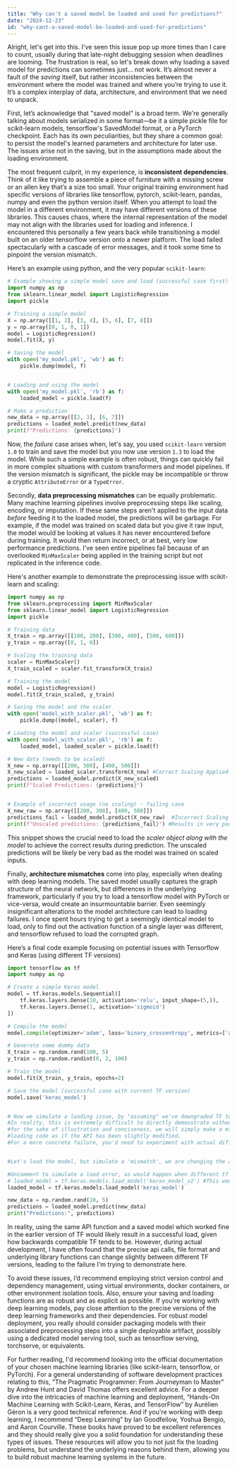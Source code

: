 ```yaml
---
title: "Why can't a saved model be loaded and used for predictions?"
date: "2024-12-23"
id: "why-cant-a-saved-model-be-loaded-and-used-for-predictions"
---
```


Alright, let's get into this. I've seen this issue pop up more times than I care to count, usually during that late-night debugging session when deadlines are looming. The frustration is real, so let's break down why loading a saved model for predictions can sometimes just… not work. It’s almost never a fault of the *saving* itself, but rather inconsistencies between the environment where the model was trained and where you’re trying to use it. It’s a complex interplay of data, architecture, and environment that we need to unpack.

First, let’s acknowledge that "saved model" is a broad term. We're generally talking about models serialized in some format—be it a simple pickle file for scikit-learn models, tensorflow's SavedModel format, or a PyTorch checkpoint. Each has its own peculiarities, but they share a common goal: to persist the model's learned parameters and architecture for later use. The issues arise not in the saving, but in the assumptions made about the loading environment.

The most frequent culprit, in my experience, is **inconsistent dependencies**. Think of it like trying to assemble a piece of furniture with a missing screw or an allen key that’s a size too small. Your original training environment had specific versions of libraries like tensorflow, pytorch, scikit-learn, pandas, numpy and even the python version itself. When you attempt to load the model in a different environment, it may have different versions of these libraries. This causes chaos, where the internal representation of the model may not align with the libraries used for loading and inference. I encountered this personally a few years back while transitioning a model built on an older tensorflow version onto a newer platform. The load failed spectacularly with a cascade of error messages, and it took some time to pinpoint the version mismatch.

Here’s an example using python, and the very popular `scikit-learn`:

```python
# Example showing a simple model save and load (successful case first)
import numpy as np
from sklearn.linear_model import LogisticRegression
import pickle

# Training a simple model
X = np.array([[1, 2], [3, 4], [5, 6], [7, 8]])
y = np.array([0, 1, 0, 1])
model = LogisticRegression()
model.fit(X, y)

# Saving the model
with open('my_model.pkl', 'wb') as f:
    pickle.dump(model, f)


# Loading and using the model
with open('my_model.pkl', 'rb') as f:
    loaded_model = pickle.load(f)

# Make a prediction
new_data = np.array([[2, 3], [6, 7]])
predictions = loaded_model.predict(new_data)
print(f"Predictions: {predictions}")
```

Now, the *failure* case arises when, let's say, you used `scikit-learn` version `1.0` to train and save the model but you now use version `1.3` to load the model. While such a simple example is often robust, things can quickly fail in more complex situations with custom transformers and model pipelines. If the version mismatch is significant, the pickle may be incompatible or throw a cryptic `AttributeError` or a `TypeError`.

Secondly, **data preprocessing mismatches** can be equally problematic. Many machine learning pipelines involve preprocessing steps like scaling, encoding, or imputation. If these same steps aren't applied to the input data *before* feeding it to the loaded model, the predictions will be garbage. For example, if the model was trained on scaled data but you give it raw input, the model would be looking at values it has never encountered before during training. It would then return incorrect, or at best, very low performance predictions. I’ve seen entire pipelines fail because of an overlooked `MinMaxScaler` being applied in the training script but not replicated in the inference code.

Here's another example to demonstrate the preprocessing issue with scikit-learn and scaling:

```python
import numpy as np
from sklearn.preprocessing import MinMaxScaler
from sklearn.linear_model import LogisticRegression
import pickle

# Training data
X_train = np.array([[100, 200], [300, 400], [500, 600]])
y_train = np.array([0, 1, 0])

# Scaling the training data
scaler = MinMaxScaler()
X_train_scaled = scaler.fit_transform(X_train)

# Training the model
model = LogisticRegression()
model.fit(X_train_scaled, y_train)

# Saving the model and the scaler
with open('model_with_scaler.pkl', 'wb') as f:
    pickle.dump((model, scaler), f)

# Loading the model and scaler (successful case)
with open('model_with_scaler.pkl', 'rb') as f:
    loaded_model, loaded_scaler = pickle.load(f)

# New data (needs to be scaled)
X_new = np.array([[200, 300], [400, 500]])
X_new_scaled = loaded_scaler.transform(X_new) #Correct Scaling Applied
predictions = loaded_model.predict(X_new_scaled)
print(f"Scaled Predictions: {predictions}")


# Example of incorrect usage (no scaling) - failing case
X_new_raw = np.array([[200, 300], [400, 500]])
predictions_fail = loaded_model.predict(X_new_raw)  #Incorrect Scaling
print(f"Unscaled predictions: {predictions_fail}") #Results in very poor prediction

```
This snippet shows the crucial need to load the *scaler object along with the model* to achieve the correct results during prediction. The unscaled predictions will be likely be very bad as the model was trained on scaled inputs.

Finally, **architecture mismatches** come into play, especially when dealing with deep learning models. The saved model usually captures the graph structure of the neural network, but differences in the underlying framework, particularly if you try to load a tensorflow model with PyTorch or vice-versa, would create an insurmountable barrier. Even seemingly insignificant alterations to the model architecture can lead to loading failures. I once spent hours trying to get a seemingly identical model to load, only to find out the activation function of a single layer was different, and tensorflow refused to load the corrupted graph.

Here’s a final code example focusing on potential issues with Tensorflow and Keras (using different TF versions)

```python
import tensorflow as tf
import numpy as np

# Create a simple Keras model
model = tf.keras.models.Sequential([
    tf.keras.layers.Dense(10, activation='relu', input_shape=(5,)),
    tf.keras.layers.Dense(1, activation='sigmoid')
])

# Compile the model
model.compile(optimizer='adam', loss='binary_crossentropy', metrics=['accuracy'])

# Generate some dummy data
X_train = np.random.rand(100, 5)
y_train = np.random.randint(0, 2, 100)

# Train the model
model.fit(X_train, y_train, epochs=2)

# Save the model (successful case with current TF version)
model.save('keras_model')


# Now we simulate a loading issue, by "assuming" we've downgraded TF to an earlier version
#In reality, this is extremely difficult to directly demonstrate without manipulating environments
#for the sake of illustration and conciseness, we will simply make a minor change to the
#loading code as if the API has been slightly modified.
#For a more concrete failure, you'd need to experiment with actual different TF versions


#Let's load the model, but simulate a 'mismatch', we are changing the api call slightly.

#Uncomment to simulate a load error, as would happen when different tf versions are used:
# loaded_model = tf.keras.models.load_model('keras_model_v2') #This would throw a No such file or directory if uncommented
loaded_model = tf.keras.models.load_model('keras_model')

new_data = np.random.rand(10, 5)
predictions = loaded_model.predict(new_data)
print("Predictions:", predictions)
```

In reality, using the same API function and a saved model which worked fine in the earlier version of TF would likely result in a successful load, given how backwards compatible TF tends to be. However, during actual development, I have often found that the precise api calls, file format and underlying library functions can change slightly between different TF versions, leading to the failure I'm trying to demonstrate here.

To avoid these issues, I’d recommend employing strict version control and dependency management, using virtual environments, docker containers, or other environment isolation tools. Also, ensure your saving and loading functions are as robust and as explicit as possible. If you're working with deep learning models, pay close attention to the precise versions of the deep learning frameworks and their dependencies. For robust model deployment, you really should consider packaging models with their associated preprocessing steps into a single deployable artifact, possibly using a dedicated model serving tool, such as tensorflow serving, torchserve, or equivalents.

For further reading, I'd recommend looking into the official documentation of your chosen machine learning libraries (like scikit-learn, tensorflow, or PyTorch). For a general understanding of software development practices relating to this, "The Pragmatic Programmer: From Journeyman to Master" by Andrew Hunt and David Thomas offers excellent advice. For a deeper dive into the intricacies of machine learning and deployment, “Hands-On Machine Learning with Scikit-Learn, Keras, and TensorFlow” by Aurélien Géron is a very good technical reference. And if you're working with deep learning, I recommend “Deep Learning” by Ian Goodfellow, Yoshua Bengio, and Aaron Courville. These books have proved to be excellent references and they should really give you a solid foundation for understanding these types of issues. These resources will allow you to not just fix the loading problems, but understand the underlying reasons behind them, allowing you to build robust machine learning systems in the future.
